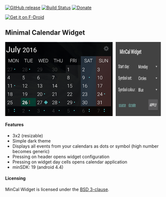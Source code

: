 [![GitHub release](https://img.shields.io/github/release/mvmike/min-cal-widget.svg)](https://github.com/mvmike/min-cal-widget/releases)
[![Build Status](https://travis-ci.org/mvmike/min-cal-widget.svg?branch=master)](https://travis-ci.org/mvmike/min-cal-widget)
[![Donate](https://img.shields.io/badge/donate-paypal-blue.svg)](https://www.paypal.me/mvmike)

<div style="display:flex;" >
    <a href="https://f-droid.org/app/cat.mvmike.minimalcalendarwidget">
        <img src="https://f-droid.org/badge/get-it-on.png"
             alt="Get it on F-Droid" height="80">
    </a>
</div>

## Minimal Calendar Widget

<div style="display:flex;" >
    <img src="assets/widget_preview.png" width="69%" >
    <img style="margin-left:10px;" src="assets/configuration_preview.png" width="29%" >
</div>

#### Features

* 3x2 (resizable)
* Simple dark theme
* Displays all events from your calendars as dots or symbol (high number becomes generic)
* Pressing on header opens widget configuration
* Pressing on widget day cells opens calendar application
* minSDK: 19 (android 4.4)

#### Licensing

MinCal Widget is licensed under the [BSD 3-clause](https://github.com/mvmike/min-cal-widget/blob/master/LICENSE).